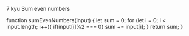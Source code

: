 7 kyu
Sum even numbers

function sumEvenNumbers(input) {
  let sum = 0;
  for (let i = 0; i < input.length; i++){
  if(input[i]%2 === 0)
  sum += input[i];
  }
  return sum;
}
